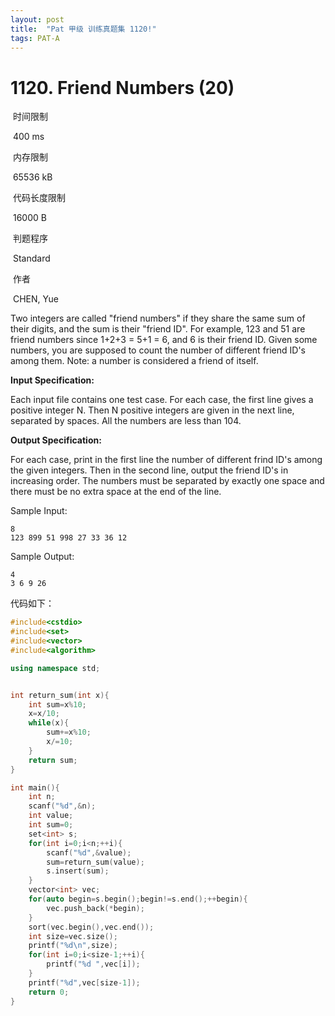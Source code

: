 ```yaml
---
layout: post
title:  "Pat 甲级 训练真题集 1120!"
tags: PAT-A
---
```

# 1120. Friend Numbers (20)

​    时间限制  

​    400 ms

​    内存限制  

​    65536 kB

​    代码长度限制  

​    16000 B

​      判题程序    

​      Standard    

​      作者    

​      CHEN, Yue

Two integers are called "friend numbers" if they share the same sum of their digits, and the sum is their "friend ID".  For example, 123 and 51 are friend numbers since 1+2+3 = 5+1 = 6, and 6 is their friend ID.  Given some numbers, you are supposed to count the number of different friend ID's among them.  Note: a number is considered a friend of itself.

**Input Specification:**

Each input file contains one test case.  For each case, the first line gives a positive integer N.  Then N positive integers are given in the next line, separated by spaces.  All the numbers are less than 104.

**Output Specification:**

For each case, print in the first line the number of different frind ID's among the given integers.  Then in the second line, output the friend ID's in increasing order.  The numbers must be separated by exactly one space and there must be no extra space at the end of the line.

Sample Input:

```
8
123 899 51 998 27 33 36 12

```

Sample Output:

```
4
3 6 9 26
```

代码如下：

```c++
#include<cstdio>
#include<set>
#include<vector>
#include<algorithm>

using namespace std;


int return_sum(int x){
	int sum=x%10;
	x=x/10;
	while(x){
		sum+=x%10;
		x/=10;
	}
	return sum;
}

int main(){
	int n;
	scanf("%d",&n);
	int value;
	int sum=0;
	set<int> s;
	for(int i=0;i<n;++i){
		scanf("%d",&value);
		sum=return_sum(value);
		s.insert(sum);
	}
	vector<int> vec;
	for(auto begin=s.begin();begin!=s.end();++begin){
		vec.push_back(*begin);
	}
	sort(vec.begin(),vec.end());
	int size=vec.size();
	printf("%d\n",size);
	for(int i=0;i<size-1;++i){
		printf("%d ",vec[i]);
	}
	printf("%d",vec[size-1]);
	return 0;
}
```



